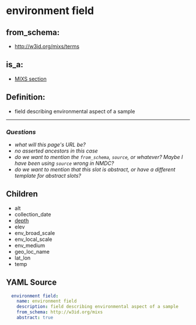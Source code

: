 # environment field

## from_schema: 
- http://w3id.org/mixs/terms

## is_a:
- [MIXS section](core_slot_sections.md)

## Definition:

- field describing environmental aspect of a sample

---

### _Questions_

- _what will this page's URL be?_
- _no asserted ancestors in this case_
- _do we want to mention the `from_schema`, `source`, or whatever? Maybe I have been using `source` wrong in NMDC?_
- _do we want to mention that this slot is abstract, or have a different template for abstract slots?_

## Children

- alt
- collection_date
- [depth](depth.md)
- elev
- env_broad_scale
- env_local_scale
- env_medium
- geo_loc_name
- lat_lon
- temp

## YAML Source

```yaml
  environment field:
    name: environment field
    description: field describing environmental aspect of a sample
    from_schema: http://w3id.org/mixs
    abstract: true
```